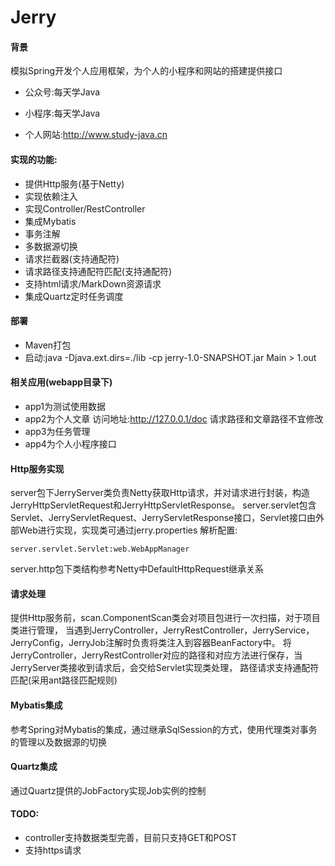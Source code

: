 # Jerry

#### 背景

模拟Spring开发个人应用框架，为个人的小程序和网站的搭建提供接口

* 公众号:每天学Java

* 小程序:每天学Java

* 个人网站:http://www.study-java.cn

#### 实现的功能:

* 提供Http服务(基于Netty)
* 实现依赖注入
* 实现Controller/RestController
* 集成Mybatis
* 事务注解
* 多数据源切换
* 请求拦截器(支持通配符)
* 请求路径支持通配符匹配(支持通配符)
* 支持html请求/MarkDown资源请求
* 集成Quartz定时任务调度

#### 部署
* Maven打包
* 启动:java -Djava.ext.dirs=./lib -cp jerry-1.0-SNAPSHOT.jar Main > 1.out

#### 相关应用(webapp目录下)
* app1为测试使用数据
* app2为个人文章 访问地址:http://127.0.0.1/doc 请求路径和文章路径不宜修改
* app3为任务管理 
* app4为个人小程序接口  
 
#### Http服务实现

server包下JerryServer类负责Netty获取Http请求，并对请求进行封装，构造JerryHttpServletRequest和JerryHttpServletResponse。
server.servlet包含Servlet、JerryServletRequest、JerryServletResponse接口，Servlet接口由外部Web进行实现，实现类可通过jerry.properties
解析配置:
```properties
server.servlet.Servlet:web.WebAppManager
```
server.http包下类结构参考Netty中DefaultHttpRequest继承关系

#### 请求处理
提供Http服务前，scan.ComponentScan类会对项目包进行一次扫描，对于项目类进行管理，
当遇到JerryController，JerryRestController，JerryService，JerryConfig，JerryJob注解时负责将类注入到容器BeanFactory中。
将JerryController，JerryRestController对应的路径和对应方法进行保存，当JerryServer类接收到请求后，会交给Servlet实现类处理，
路径请求支持通配符匹配(采用ant路径匹配规则)

#### Mybatis集成

参考Spring对Mybatis的集成，通过继承SqlSession的方式，使用代理类对事务的管理以及数据源的切换

#### Quartz集成

通过Quartz提供的JobFactory实现Job实例的控制

#### TODO:

* controller支持数据类型完善，目前只支持GET和POST
* 支持https请求